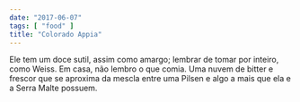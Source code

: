 ```yaml
---
date: "2017-06-07"
tags: [ "food" ]
title: "Colorado Appia"
---
```

Ele tem um doce sutil, assim como amargo; lembrar de tomar por inteiro, como Weiss. Em casa, não lembro o que comia. Uma nuvem de bitter e frescor que se aproxima da mescla entre uma Pilsen e algo a mais que ela e a Serra Malte possuem.
